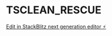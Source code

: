 # TSCLEAN_RESCUE

[Edit in StackBlitz next generation editor ⚡️](https://stackblitz.com/~/github.com/Firestonecanon/TSCLEAN_RESCUE)